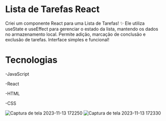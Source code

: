 # Lista de Tarefas React
Criei um componente React para uma Lista de Tarefas! ✨ Ele utiliza useState e useEffect para gerenciar o estado da lista, mantendo os dados no armazenamento local. Permite adição, marcação de conclusão e exclusão de tarefas. Interface simples e funcional! 

# Tecnologias
-JavaScript


-React


-HTML


-CSS

![Captura de tela 2023-11-13 172250](https://github.com/JohnatanChagas/React-lista-de-tarefas1/assets/127504003/5ef18ae6-04c7-482e-860e-41cf7b03e7ed)
![Captura de tela 2023-11-13 172330](https://github.com/JohnatanChagas/React-lista-de-tarefas1/assets/127504003/67746796-7118-4892-ae1c-b1924c618648)
